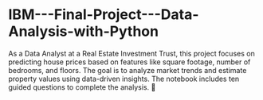 # IBM---Final-Project---Data-Analysis-with-Python
As a Data Analyst at a Real Estate Investment Trust, this project focuses on predicting house prices based on features like square footage, number of bedrooms, and floors. The goal is to analyze market trends and estimate property values using data-driven insights. The notebook includes ten guided questions to complete the analysis. 🚀
